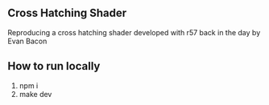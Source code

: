 ## Cross Hatching Shader

Reproducing a cross hatching shader developed with r57 back in the day by Evan Bacon

## How to run locally

1. npm i
2. make dev
